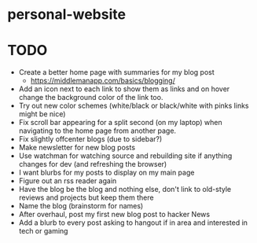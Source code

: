 # personal-website

# TODO
- Create a better home page with summaries for my blog post
    - https://middlemanapp.com/basics/blogging/
- Add an icon next to each link to show them as links and on hover change the background color of the link too.
- Try out new color schemes (white/black or black/white with pinks links might be nice)
- Fix scroll bar appearing for a split second (on my laptop) when navigating to the home page from another page.
- Fix slightly offcenter blogs (due to sidebar?)
- Make newsletter for new blog posts
- Use watchman for watching source and rebuilding site if anything changes for dev (and refreshing the browser)
- I want blurbs for my posts to display on my main page
- Figure out an rss reader again
- Have the blog be the blog and nothing else, don't link to old-style reviews and projects but keep them there
- Name the blog (brainstorm for names)
- After overhaul, post my first new blog post to hacker News
- Add a blurb to every post asking to hangout if in area and interested in tech or gaming
